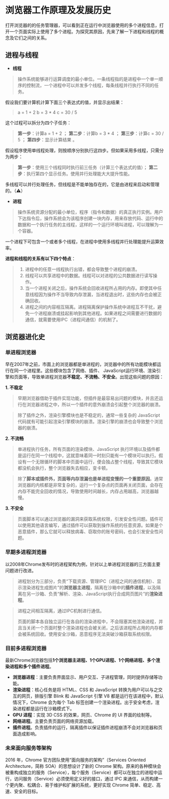 # 浏览器工作原理及发展历史
打开浏览器的的任务管理器，可以看到正在运行中浏览器使用的多个进程信息，打开一个页面实际上使用了多个进程。为探究其原因，先来了解一下进程和线程的概念及它们之间的关系。
## 进程与线程
* **线程**

> 操作系统能够进行运算调度的最小单位。一条线程指的是进程中一个单一顺序的控制流，一个进程中可以并发多个线程，每条线程并行执行不同的任务。

假设我们要计算机计算下面三个表达式的值，并显示出结果：
>a = 1 + 2
b = 3 * 4
c = 30 / 5

这个过程可以拆分为四个子任务：
> **第一步**：计算a = 1 + 2 ；
**第二步**：计算b = 3 * 4 ；
**第三步**：计算c = 30 / 5 ；
**第四步**：显示计算结果 。

假设程序使用单线程处理，则按顺序分别执行这四步。但如果采用多线程，只需分为两步：
> **第一步**：使用三个线程同时执行前三任务（计算三个表达式的值）；
**第二步**：执行第四个显示任务。使用并行处理能大大提升性能。

多线程可以并行处理任务，但线程是不能单独存在的，它是由进程来启动和管理的。（⚠️）

* **进程**
  
> 操作系统资源分配的最小单位，程序（指令和数据）的真正执行实例。用户下达指令后，操作系统会为该程序创建一块内存，用来存放代码、运行中的数据和一个执行任务的主线程，这样的一个运行环境叫进程，可以理解为一个容器。

一个进程下可包含一个或者多个线程，在进程中使用多线程并行处理能提升运算效率。

**进程和线程的关系有以下四个特点**：

> 1. 进程中的任意一线程执行出错，都会导致整个进程的崩溃。
> 2. 线程可以共享进程中的数据。线程可以对进程的公共数据进行读写操作。
> 3. 当一个进程关闭之后，操作系统会回收进程所占用的内存。即使其中任意线程因为操作不当导致内存泄漏，当进程退出时，这些内存也会被正确回收。
> 4. 进程之间的内容相互隔离。进程隔离保护操作系统中进程互不干扰，避免一个进程崩溃或挂起影响到其他进程。如果进程之间需要进行数据的通信，就需要使用IPC（进程间通信）的机制了。
## 浏览器进化史
### 单进程浏览器
早在2007年之前，市面上的浏览器都是单进程的，浏览器中的所有功能模块都运行在同一个进程里。这些模块包含了网络、插件、 JavaScript运行环境、渲染引擎和页面等，导致单进程浏览器**不稳定、不流畅、不安全**。出现这些问题的原因：

**1. 不稳定**
>早期浏览器借助于插件实现功能，但插件是最容易出问题的模块，并且还运行在浏览器进程之中，所以一个插件的意外崩溃会引起整个浏览器的崩溃。

>除了插件之外，渲染引擎模块也是不稳定的，通常一些复杂的 JavaScript 代码就有可能引起渲染引擎模块的崩溃。渲染引擎的崩溃也会导致整个浏览器的崩溃。

**2. 不流畅**
> 单进程执行任务，所有页面的渲染模块、JavaScript 执行环境以及插件都是运行在同一个线程中，这就意味着同一时刻只能有一个模块可以执行。假设有一个无限循环的脚本中页面中运行，便会独占整个线程，导致其它模块都没机会执行，整个浏览器失去相应，变卡顿。

> 除了**脚本或插件外，页面等内存泄漏也是单进程变慢的一个重要原因**。通常浏览器的内核都是非常复杂的，运行一个复杂点的页面再关闭页面，会存在内存不能完全回收的情况，导致使用时间越长，内存占用越高，浏览器越慢。

**3. 不安全**
> 页面脚本可以通过浏览器的漏洞来获取系统权限，引发安全性问题。插件可以使用其他语言编写，通过插件可以获取到操作系统的任意资源。如果是个恶意插件，那么它就可以释放病毒、窃取你的账号密码，也会引发安全性问题。

### 早期多进程浏览器
以2008年Chrome发布时的进程架构为例，针对以上单进程浏览器的三方面主要问题进行改进。
> 进程划分为三部分，负责“下载资源、管理IPC（进程之间的通信机制）、显示渲染进程生成图片”的**浏览器主进程**，隔离在沙箱中的**插件进程**，以及隔离在另一沙箱、负责“解析、渲染、JavaScript执行合成网页图片”的**渲染进程**。

> 进程之间相互隔离，通过IPC机制进行通信。
> 
> 页面的脚本各自独立运行在各自的渲染进程中，不会阻塞其他渲染进程，并且当关闭一个页面时整个渲染进程也会被关闭，之后该进程所占用的内存都会被系统回收。使用安全沙箱，恶意程序无法突破沙箱获取系统权限。

### 目前多进程浏览器
最新Chrome浏览器包括**1个浏览器主进程、1个GPU进程、1个网络进程、多个渲染进程和多个插件进程**。
* **浏览器进程**：主要负责界面显示、用户交互、子进程管理，同时提供存储等功能。
* **渲染进程**：核心任务是将 HTML、CSS 和 JavaScript 转换为用户可以与之交互的网页，排版引擎 Blink 和 JavaScript 引擎 V8 都是运行在该进程中，默认情况下，Chrome 会为每个 Tab 标签创建一个渲染进程。出于安全考虑，渲染进程都是运行在沙箱模式下。
* **GPU 进程**：实现 3D CSS 的效果，网页、Chrome 的 UI 界面的绘制等。
* **网络进程**。主要负责页面的网络资源加载。
* **插件进程**。负责插件的运行，隔离插件以保证插件进程崩溃不会对浏览器和页面造成影响。

### 未来面向服务等架构
2016 年，Chrome 官方团队使用“面向服务的架构”（Services Oriented Architecture，简称 SOA）的思想设计了新的 Chrome 架构。原来的各种模块会被重构成独立的服务（Service），每个服务（Service）都可以在独立的进程中运行，访问服务（Service）必须使用定义好的接口，通过 IPC 来通信，从而构建一个更内聚、松耦合、易于维护和扩展的系统，更好实现 Chrome 简单、稳定、高速、安全的目标。